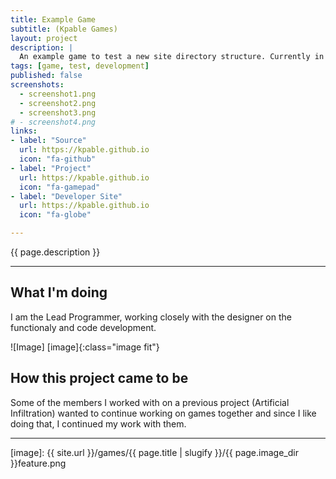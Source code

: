 ```yaml
---
title: Example Game
subtitle: (Kpable Games)
layout: project
description: |
  An example game to test a new site directory structure. Currently in development.
tags: [game, test, development]
published: false
screenshots:
  - screenshot1.png
  - screenshot2.png
  - screenshot3.png	
# - screenshot4.png	
links:
- label: "Source"
  url: https://kpable.github.io
  icon: "fa-github"
- label: "Project"
  url: https://kpable.github.io
  icon: "fa-gamepad"
- label: "Developer Site"
  url: https://kpable.github.io
  icon: "fa-globe"

---
```


<!-- Description -->
{{ page.description }}

---

## What I'm doing 

I am the Lead Programmer, working closely with the designer on the functionaly and code development.


![Image] [image]{:class="image fit"}

<!--excerpt_end-->

## How this project came to be

Some of the members I worked with on a previous project (Artificial Infiltration) wanted to continue working on games together and since I like doing that, I continued my work with them.


---


[image]: {{ site.url }}/games/{{ page.title | slugify }}/{{ page.image_dir }}feature.png